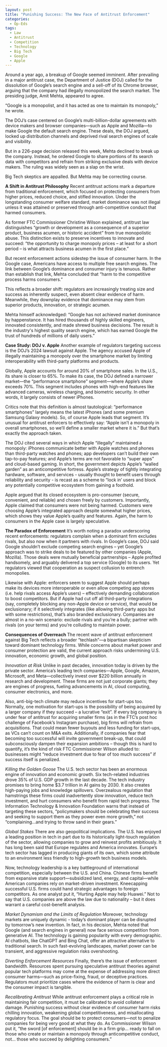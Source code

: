 ```yaml
---
layout: post
title: "Punishing Success: The New Face of Antitrust Enforcement"
categories:
  - Op-Eds
tags:
  - Law
  - Antitrust
  - Competition
  - Technology
  - Big Tech
  - Google
  - Apple
---
```


Around a year ago, a breakup of Google seemed imminent. After prevailing in a major antitrust case, the Department of Justice (DOJ) called for the dissolution of Google’s search engine and a sell-off of its Chrome browser, arguing that the company had illegally monopolized the search market. The presiding judge, Amit Mehta, appeared to agree.

“Google is a monopolist, and it has acted as one to maintain its monopoly,” he wrote.

The DOJ’s case centered on Google’s multi-billion-dollar agreements with device makers and browser companies—such as Apple and Mozilla—to make Google the default search engine. These deals, the DOJ argued, locked up distribution channels and deprived rival search engines of scale and visibility.

But in a 226-page decision released this week, Mehta declined to break up the company. Instead, he ordered Google to share portions of its search data with competitors and refrain from striking exclusive deals with device makers. The ruling was widely seen as a slap on the wrist.

Big Tech skeptics are appalled. But Mehta may be correcting course.

**A Shift in Antitrust Philosophy**
Recent antitrust actions mark a departure from traditional enforcement, which focused on protecting consumers from higher prices, reduced choice, and stifled innovation. Under the longstanding consumer welfare standard, market dominance was not illegal unless it was attained or preserved through anti-competitive conduct that harmed consumers.

As former FTC Commissioner Christine Wilson explained, antitrust law distinguishes “growth or development as a consequence of a superior product, business acumen, or historic accident” from true monopolistic abuse. This distinction exists to preserve incentives to innovate and succeed: “the opportunity to charge monopoly prices – at least for a short period – is what attracts business acumen in the first place.”

But recent enforcement actions sidestep the issue of consumer harm. In the Google case, Americans have access to multiple free search engines. The link between Google’s dominance and consumer injury is tenuous. Rather than establish that link, Mehta concluded that “harm to the competitive process harms consumers.”

This reflects a broader shift: regulators are increasingly treating size and success as inherently suspect, even absent clear evidence of harm. Meanwhile, they downplay evidence that dominance may stem from superior products, innovation, or strategic acumen.

Mehta himself acknowledged: “Google has not achieved market dominance by happenstance. It has hired thousands of highly skilled engineers, innovated consistently, and made shrewd business decisions. The result is the industry's highest quality search engine, which has earned Google the trust of hundreds of millions of daily users.”

**Case Study: DOJ v. Apple**
Another example of regulators targeting success is the DOJ’s 2024 lawsuit against Apple. The agency accused Apple of illegally maintaining a monopoly over the smartphone market by limiting interoperability with third-party platforms and products.

Globally, Apple accounts for around 20% of smartphone sales. In the U.S., its share is closer to 65%. To make its case, the DOJ defined a narrower market—the “performance smartphone” segment—where Apple’s share exceeds 70%. This segment includes phones with high-end features like advanced cameras, wireless charging, and biometric security. In other words, it largely consists of newer iPhones.

Critics note that this definition is almost tautological: “performance smartphones” largely means the latest iPhones (and some premium Samsung Galaxy models).  So, of course Apple leads that segment.  It’s unusual for antitrust enforcers to effectively say: “Apple isn’t a monopoly in overall smartphones, so we’ll define a smaller market where it is.”  But that’s exactly the approach taken. 

The DOJ cited several ways in which Apple “illegally” maintained a monopoly: iPhones communicate better with Apple watches and phones than third-party watches and phones; app developers can’t build their own tap-to-pay features; and Apple’s terms are not favorable to “super apps” and cloud-based gaming.  In short, the government depicts Apple’s “walled garden” as an anticompetitive fortress.  Apple’s strategy of tightly integrating hardware, software, and services - usually thought to benefit users through reliability and security - is recast as a scheme to “lock in’ users and block any potentially competitive ecosystem from gaining a foothold.  

Apple argued that its closed ecosystem is pro-consumer (secure, convenient, and reliable) and chosen freely by customers.  Importantly, Apple claimed that consumers were not being harmed.  Customers were choosing Apple’s integrated approach despite somewhat higher prices, which shows they value Apple’s quality and features.  Again, the harm to consumers in the Apple case is largely speculative.

**The Paradox of Enforcement**
It’s worth noting a paradox underscoring recent enforcements: regulators complain when a dominant firm excludes rivals, but also now when it partners with rivals. In Google’s case, DOJ said Google shouldn’t exclude competing search engines – yet Google’s approach was to strike deals to be featured by other companies (Apple, Mozilla). Those deals were mutually beneficial partnerships – Apple profited handsomely, and arguably delivered a top service (Google) to its users. Yet regulators viewed that cooperation as suspect collusion to entrench monopolies. 

Likewise with Apple: enforcers seem to suggest Apple should perhaps make its devices more interoperable or even allow competing app stores (i.e. help rivals access Apple’s users) – effectively demanding collaboration to boost competitors. But if Apple had cut off all third-party integrations (say, completely blocking any non-Apple device or service), that would be exclusionary; if it selectively integrates (like allowing third-party apps but with some restrictions), that’s also branded exclusionary. Companies are almost in a no-win scenario: exclude rivals and you’re a bully; partner with rivals (on your terms) and you’re colluding to maintain power.

**Consequences of Overreach**
The recent wave of antitrust enforcement against Big Tech reflects a broader “techlash”—a bipartisan skepticism toward dominant technology firms. While concerns about market power and consumer protection are valid, the current approach risks undermining U.S. innovation, economic growth, and global position.  

*Innovation at Risk*
Unlike in past decades, innovation today is driven by the private sector. America’s leading tech companies—Apple, Google, Amazon, Microsoft, and Meta—collectively invest over $220 billion annually in research and development. These firms are not just corporate giants; they are engines of progress, fueling advancements in AI, cloud computing, consumer electronics, and more. 

Also, anti-big-tech climate may reduce incentives for start-ups too. Normally, one motivation for start-ups is the possibility of being acquired by a larger company if they succeed – a lucrative “exit”. If every big company is under fear of antitrust for acquiring smaller firms (as in the FTC’s post hoc challenge of Facebook’s Instagram purchase), big firms will refrain from acquisitions. That could mean fewer buyouts and less funding for start-ups, as VCs can’t count on M&A exits. Additionally, if companies fear that becoming too successful will invite government break-up, that could subconsciously dampen their expansion ambitions – though this is hard to quantify, it’s the kind of risk FTC Commissioner Wilson alluded to: businesses might “reduce investment due to fear of too much success” if success itself is penalized.

*Killing the Golden Goose*
The U.S. tech sector has been an enormous engine of innovation and economic growth.  Six tech-related industries drove 35% of U.S. GDP growth in the last decade.  The tech industry promises to bring home $3.7 trillion in AI gains by 2030. It also creates high-paying jobs and knowledge spillovers.  Overzealous regulation that hamstrings these firms could inadvertently slow innovation, reduce tech investment, and hurt consumers who benefit from rapid tech progress.  The Information Technology & Innovation Foundation warns that instead of targeting these sectors, “policymakers should be celebrating their success and seeking to support them as they power even more growth,” not “complaining…and trying to throw sand in their gears.”

*Global Stakes*
There are also geopolitical implications. The U.S. has enjoyed a leading position in tech in part due to its historically light-touch regulation of the sector, allowing companies to grow and reinvest profits ambitiously.  It has long been said that Europe regulates and America innovates.  Europe’s tech sector has lagged in producing giants of its own, which some attribute to an environment less friendly to high-growth tech business models.  

Now, technology leadership is a key battleground of international competition, especially between the U.S. and China. Chinese firms benefit from expansive state support—subsidized land, energy, and capital—while American companies rely on market-driven investment. Kneecapping successful U.S. firms could hand strategic advantages to foreign competitors. As one analyst put it, “Hurting Apple may help Huawei.” Not to say that U.S. companies are above the law due to nationality – but it does warrant a careful cost-benefit analysis.

*Market Dynamism and the Limits of Regulation*
Moreover, technology markets are uniquely dynamic - today’s dominant player can be disrupted by tomorrow’s new invention.  In fact, in his decision, Mehta noted that Google (and search engines in general) now face serious competition from generative AI.  The technology is gaining popularity with every demographic.  AI chatbots, like ChatGPT and Bing Chat, offer an attractive alternative to traditional search.  In such fast-evolving landscapes, market power can be transient, and aggressive regulation risks overshooting.  

*Diverting Enforcement Resources*
Finally, there’s the issue of enforcement bandwidth. Resources spent pursuing speculative antitrust theories against popular tech platforms may come at the expense of addressing more direct consumer harms—such as price-fixing, fraud, or deceptive practices. Regulators must prioritize cases where the evidence of harm is clear and the consumer impact is tangible.

*Recalibrating Antitrust*
While antitrust enforcement plays a critical role in maintaining fair competition, it must be calibrated to avoid collateral damage. Punishing success without clear evidence of consumer harm risks chilling innovation, weakening global competitiveness, and misallocating regulatory focus. The goal should be to protect consumers—not to penalize companies for being very good at what they do.  As Commissioner Wilson put it, “the sword [of enforcement] should be in a firm grip… ready to fall on those who create or maintain a monopoly through anticompetitive conduct, not… those who succeed by delighting consumers.”

